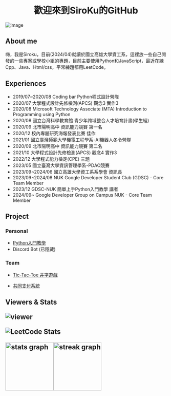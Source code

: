 <h1 align="center">歡迎來到SiroKu的GitHub</h1>

![image](https://i.imgur.com/2gn5EI8.jpg)

<h2 align="left">About me</h3>
<p align="left">嗨，我是Siroku，目前(2024/04)就讀於國立高雄大學資工系，這裡放一些自己開發的一些專案或學校小組的專題，目前主要使用Python和JavaScript，最近在練Cpp、Java、Html/css，平常練題都用LeetCode。</h3>


###

<h2 align="left">Experiences</h2>
    <ul>
        <li>2019/07~2020/08 Coding bar Python程式設計營隊
        <li>2020/07 大學程式設計先修檢測(APCS) 觀念3 實作3
        <li>2020/08 Microsoft Technology Associate (MTA) Introduction to Programming using Python
        <li>2020/08 國立台灣科學教育館 青少年跨域整合人才培育計畫(學生組)
        <li>2020/09 北市陽明高中 資訊能力競賽 第一名
        <li>2020/12 校內專題研究海報發表比賽 佳作
        <li>2021/01 國立臺灣師範大學機電工程學系-AI機器人冬令營隊
        <li>2020/09 北市陽明高中 資訊能力競賽 第二名
        <li>2021/10 大學程式設計先修檢測(APCS) 觀念4 實作3
        <li>2022/12 大學程式能力檢定(CPE) 三題
        <li>2023/05 國立臺灣大學資訊管理學系-PDAO競賽
        <li>2023/09~2024/06 國立高雄大學資工系系學會 資訊長
        <li>2023/09~2024/08 NUK Google Developer Student Club (GDSC) - Core Team Member
        <li>2023/12 GDSC-NUK 簡單上手Python入門教學 講者
        <li>2024/09~ Google Developer Group on Campus NUK - Core Team Member
    </ul>

###
<h2 align="left">Project</h3>
<h3 align="left">Personal</h3>
    <ul>
        <li><a href="https://hackmd.io/L64LmTC0TO245Bnq5z4brQ">Python入門教學</a>
        <li>Discord Bot (已隱藏)</li>
    </ul>
<h3 align="left">Team</h3>
    <ul>
        <li><a href="https://github.com/penguin72487/Tic-Tac-Toe">Tic-Tac-Toe 井字遊戲</a></li>
    </ul>
    <ul>
        <li><a href="https://github.com/peipei930725/Java_final">共同支付系統</a></li>
    </ul>

###

<h2 align="left">Viewers & Stats</p>

![viewer](https://count.getloli.com/get/@Siroku1006?theme=rule34)
<!-- https://leetcode.card.workers.dev/ -->
![LeetCode Stats](https://leetcode.card.workers.dev/Siroku?theme=dark&font=patrick_hand&extension=activity)
<div style="display: flex; justify-content: left;">
  <img src="https://github-readme-stats.vercel.app/api?username=SiroKu1006&hide_title=false&hide_rank=true&show_icons=true&include_all_commits=true&count_private=true&disable_animations=false&theme=tokyonight&locale=en&hide_border=true&order=1" height="150" alt="stats graph"  />
  <img src="https://streak-stats.demolab.com?user=SiroKu1006&locale=en&mode=daily&theme=dracula&hide_border=false&border_radius=5&order=3" height="150" alt="streak graph"  />
</div>

###